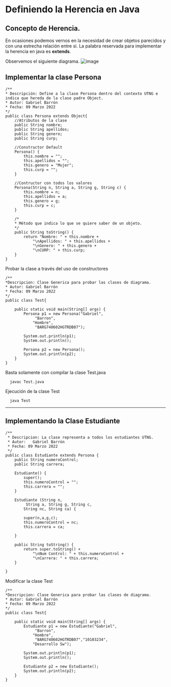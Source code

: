 # Definiendo la Herencia en Java

## Concepto de Herencia.
En ocasiones podemos vernos en la necesidad de crear objetos parecidos y con una estrecha relación entre si.
La palabra reservada para implementar la herencia en java es **extends**.

Observemos el siguiente diagrama.
![image](https://user-images.githubusercontent.com/8560750/157503492-f383e76b-53b7-4380-90d3-a2036f947f8a.png)

## Implementar la clase Persona
```
/**
* Descripción: Define a la clase Persona dentro del contexto UTNG e indica que hereda de la clase padre Object.
* Autor: Gabriel Barrón
* Fecha: 09 Marzo 2022
*/
public class Persona extends Object{
	//Atributos de la clase
	public String nombre;
	public String apellidos;
	public String genero;
	public String curp;

	//Constructor Default
	Persona() {
		this.nombre = "";
		this.apellidos = "";
		this.genero = "Mujer";
		this.curp = "";
	}

	//Contructor con todos los valores
	Persona(String n, String a, String g, String c) {
		this.nombre = n;
		this.apellidos = a;
		this.genero = g;
		this.curp = c;
	}

	/*
	* Método que indica lo que se quiere saber de un objeto.
	*/
	public String toString() {
		return "Nombre: " + this.nombre +
			"\nApellidos: " + this.apellidos + 
			"\nGenero: " + this.genero +
			"\nCURP: " + this.curp;
	}		
}
```

Probar la clase a través del uso de constructores
```
/**
*Descripcion: Clase Generica para probar las clases de diagrama.
* Autor: Gabriel Barrón
* Fecha: 09 Marzo 2022
*/
public class Test{

	public static void main(String[] args) {
		Persona p1 = new Persona("Gabriel",
			 "Barron", 
			"Hombre",
			 "BARG740602HGTRDB07");

		System.out.println(p1);
		System.out.println();

		Persona p2 = new Persona();
		System.out.println(p2);
	}
}
```

Basta solamente con compilar la clase Test.java
```
  javac Test.java
```

Ejecución de la clase Test
```
  java Test
```
***
## Implementando la Clase Estudiante
```
/**
 * Descripcion: La clase representa a todos los estudiantes UTNG.
 * Autor:   Gabriel Barrón
 * Fecha: 09 Marzo 2022
 */
public class Estudiante extends Persona {
	public String numeroControl;
	public String carrera;

	Estudiante() {
		super();
		this.numeroControl = "";
		this.carrera = "";
	}

	Estudiante (String n,
		 String a, String g, String c,
		String nc, String ca) {

		super(n,a,g,c);
		this.numeroControl = nc;
		this.carrera = ca;

	}

	public String toString() {
		return super.toString() +
			"\nNum Control: " + this.numeroControl +
			"\nCarrera: " + this.carrera;
	}

}
```

Modificar la clase Test
```
/**
*Descripcion: Clase Generica para probar las clases de diagrama.
* Autor: Gabriel Barrón
* Fecha: 09 Marzo 2022
*/
public class Test{

	public static void main(String[] args) {
		Estudiante p1 = new Estudiante("Gabriel",
			 "Barron", 
			"Hombre",
			 "BARG740602HGTRDB07","10103234",
			"Desarrollo Sw");

		System.out.println(p1);
		System.out.println();

		Estudiante p2 = new Estudiante();
		System.out.println(p2);
	}
}
```

